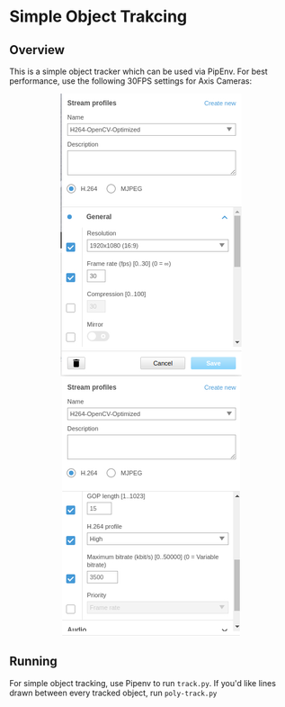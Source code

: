 # Simple Object Trakcing

## Overview

This is a simple object tracker which can be used via PipEnv. For best performance, use the following 30FPS settings for Axis Cameras:

<p align="center">
    <img src="https://github.com/ut-cuip/utc-cuip-simple-object-tracking/raw/master/axis-settings-1.jpg">
    <img src="https://github.com/ut-cuip/utc-cuip-simple-object-tracking/raw/master/axis-settings-2.jpg">
</p>

## Running

For simple object tracking, use Pipenv to run `track.py`. If you'd like lines drawn between every tracked object, run `poly-track.py`

